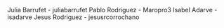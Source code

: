 Julia Barrufet - juliabarrufet
Pablo Rodriguez - Maropro3
Isabel Adarve - isadarve
Jesus Rodriguez - jesusrcorrochano

